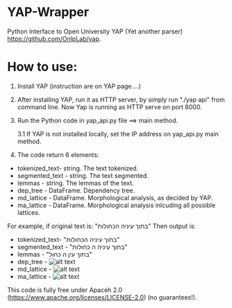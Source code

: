 # YAP-Wrapper
Python interface to Open University YAP (Yet another parser) https://github.com/OnlpLab/yap.

How to use:
========
1. Install YAP (instruction are on YAP page....)
2. After installing YAP, run it as HTTP server, by simply run "./yap api" from command line. Now Yap is running as HTTP serve on port 8000.
3. Run the Python code in yap_api.py file ==> main method.

  	3.1 If YAP is not installed locally, set the IP address on yap_api.py main method.
4. The code return 6 elements:
* tokenized_text- string. The text tokenized.
* segmented_text - string. The text segmented.
* lemmas - string. The lemmas of the text.
* dep_tree - DataFrame. Dependency tree.
* md_lattice - DataFrame. Morphological analysis, as decided by YAP.
* ma_lattice - DataFrame. Morphological analysis inlcuding all possible lattices.

For example, if original text is: "בתוך עיניה הכחולות"
Then output is:
* tokenized_text- "בתוך עיניה הכחולות" 
* segmented_text - "בתוך עיניה ה כחולות"
* lemmas - "בתוך עין ה כחול"
* dep_tree - 
![alt text](https://github.com/amit-shkolnik/YAP-Wrapper/blob/master/dep_tree.png)
* md_lattice -
![alt text](https://github.com/amit-shkolnik/YAP-Wrapper/blob/master/md_lattice.png)
* ma_lattice - 
![alt text](https://github.com/amit-shkolnik/YAP-Wrapper/blob/master/md_lattice.png)


This code is fully free under Apaceh 2.0 (https://www.apache.org/licenses/LICENSE-2.0) (no guarantees!). 


